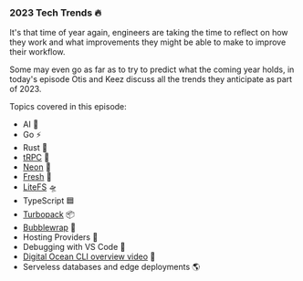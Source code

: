 ### 2023 Tech Trends 🔥

It's that time of year again, engineers are taking the time to reflect on how they work and what improvements they might be able to make to improve their workflow.

Some may even go as far as to try to predict what the coming year holds, in today's episode Otis and Keez discuss all the trends they anticipate as part of 2023.

Topics covered in this episode:

- AI 🤖
- Go ⚡
- Rust 🦀
- [tRPC](https://github.com/trpc/trpc) 💫
- [Neon](https://github.com/neondatabase/neon) 🚨
- [Fresh](https://fresh.deno.dev/) 🍋
- [LiteFS](https://github.com/superfly/litefs) 🛸
- TypeScript 🟦
- [Turbopack](https://github.com/vercel/turbo) 📦
- [Bubblewrap](https://github.com/GoogleChromeLabs/bubblewrap) 🔮
- Hosting Providers 🌴
- Debugging with VS Code 🎉
- [Digital Ocean CLI overview video](https://www.youtube.com/watch?v=D41mgkj0LOo) 🐳 
- Serveless databases and edge deployments 🌎
